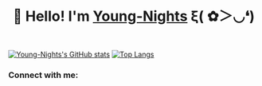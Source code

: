 <!--
There are some material websites for DIY homepages.
1.[emojis表情包网站]https://www.emojiall.com/zh-hans/all-emojis
2.[github的统计卡片]https://github.com/anuraghazra/github-readme-stats
3.[标签样式素材网站]https://shields.io
4.[svg简易图标素材]https://simpleicons.org
5.[动态奖杯素材]https://github.com/ryo-ma/github-profile-trophy
6.[颜文字素材网站]https://symbols.wisdom-life.in/zh-CN/emoticon
-->

<h1 align="center">
 🥳 Hello!  I'm <a href="https://www.blackcater.win/" target="_blank">Young-Nights</a> ξ( ✿＞◡❛)
</h1>

<br />

[![Young-Nights's GitHub stats](https://github-readme-stats.vercel.app/api?username=Young-Nights)](https://github.com/Young-Nights/github-readme-stats)
[![Top Langs](https://github-readme-stats.vercel.app/api/top-langs/?username=young-nights)](https://github.com/young-nights/github-readme-stats)


### Connect with me:

